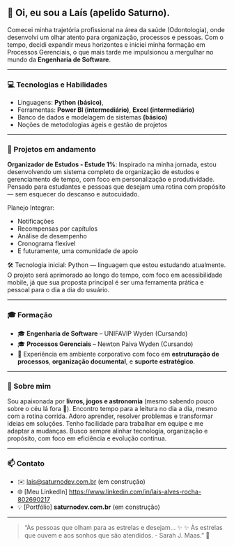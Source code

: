 ## 👋 Oi, eu sou a Laís (apelido Saturno).

Comecei minha trajetória profissional na área da saúde (Odontologia), onde desenvolvi um olhar atento para organização, processos e pessoas. Com o tempo, decidi expandir meus horizontes e iniciei minha formação em Processos Gerenciais, o que mais tarde me impulsionou a mergulhar no mundo da **Engenharia de Software**.

---

### 💻 Tecnologias e Habilidades
- Linguagens: **Python (básico)**,
- Ferramentas: **Power BI (intermediário)**, **Excel (intermediário)**
- Banco de dados e modelagem de sistemas **(básico)**
- Noções de metodologias ágeis e gestão de projetos

---

### 🚀 Projetos em andamento
**Organizador de Estudos - Estude 1%**: Inspirado na minha jornada, estou desenvolvendo um sistema completo de organização de estudos e gerenciamento de tempo, com foco em personalização e produtividade. Pensado para estudantes e pessoas que desejam uma rotina com propósito — sem esquecer do descanso e autocuidado.

Planejo Integrar:
- Notificações
- Recompensas por capítulos
- Análise de desempenho
- Cronograma flexível
- E futuramente, uma comunidade de apoio

🛠️ Tecnologia inicial: Python — linguagem que estou estudando atualmente. O projeto será aprimorado ao longo do tempo, com foco em acessibilidade mobile, já que sua proposta principal é ser uma ferramenta prática e pessoal para o dia a dia do usuário.

---

### 🎓 Formação
- 🎓 **Engenharia de Software** – UNIFAVIP Wyden (Cursando)
- 🎓 **Processos Gerenciais** – Newton Paiva Wyden (Cursando)
- 💼 Experiência em ambiente corporativo com foco em **estruturação de processos**, **organização documental**, e **suporte estratégico**.

---

### 💬 Sobre mim
Sou apaixonada por **livros, jogos e astronomia** (mesmo sabendo pouco sobre o céu lá fora 🌌).
Encontro tempo para a leitura no dia a dia, mesmo com a rotina corrida.
Adoro aprender, resolver problemas e transformar ideias em soluções. Tenho facilidade para trabalhar em equipe e me adaptar a mudanças.
Busco sempre alinhar tecnologia, organização e propósito, com foco em eficiência e evolução contínua.

---

### 📫 Contato
- ✉️ lais@saturnodev.com.br (em construção)
- 🌐 [Meu LinkedIn] https://www.linkedin.com/in/lais-alves-rocha-802690217 
- 💡 [Portfólio] **saturnodev.com.br** (em construção)

---

> “Às pessoas que olham para as estrelas e desejam… ✨
 ✨ Às estrelas que ouvem e aos sonhos que são atendidos. - Sarah J. Maas.” 🚀  
